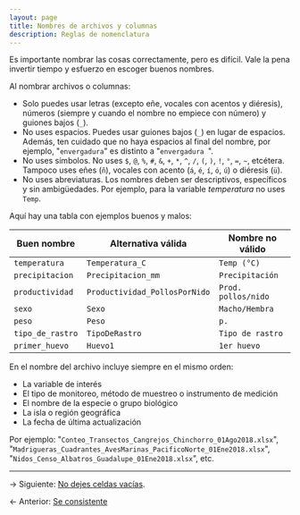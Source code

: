 ```yaml
---
layout: page
title: Nombres de archivos y columnas
description: Reglas de nomenclatura
---
```


Es importante nombrar las cosas correctamente, pero es difícil. Vale la pena invertir tiempo y esfuerzo en escoger buenos nombres.

Al nombrar archivos o columnas:

- Solo puedes usar letras (excepto eñe, vocales con acentos y diéresis), números (siempre y cuando el nombre no empiece con número) y guiones bajos (`_`).
- No uses espacios. Puedes usar guiones bajos (`_`) en lugar de espacios. Además, ten cuidado que no haya espacios al final del nombre, por ejemplo, "`envergadura`" es distinto a "`envergadura `".
- No uses símbolos. No uses `$`, `@`, `%`, `#`, `&`, `+`, `*`, `^`, `/`, `(`, `)`, `!`, `°`, `=`, `~`, etcétera. Tampoco uses eñes (`ñ`), vocales con acento (`á`, `é`, `í`, `ó`, `ú`) o diéresis (`ü`).
- No uses abreviaturas. Los nombres deben ser descriptivos, específicos y sin ambigüedades. Por ejemplo, para la variable *temperatura* no uses `Temp`.

Aquí hay una tabla con ejemplos buenos y malos:

**Buen nombre**  | **Alternativa válida**        | **Nombre no válido**
-----------------|-------------------------------|---------------------
`temperatura`    | `Temperatura_C`               | `Temp (°C)`
`precipitacion`  | `Precipitacion_mm`            | `Precipitación`
`productividad`  | `Productividad_PollosPorNido` | `Prod. pollos/nido`
`sexo`           | `Sexo`                        | `Macho/Hembra`
`peso`           | `Peso`                        | `p.`
`tipo_de_rastro` | `TipoDeRastro`                | `Tipo de rastro`
`primer_huevo`   | `Huevo1`                      | `1er huevo`

En el nombre del archivo incluye siempre en el mismo orden:

- La variable de interés
- El tipo de monitoreo, método de muestreo o instrumento de medición
- El nombre de la especie o grupo biológico
- La isla o región geográfica
- La fecha de última actualización

Por ejemplo: "`Conteo_Transectos_Cangrejos_Chinchorro_01Ago2018.xlsx`", "`Madrigueras_Cuadrantes_AvesMarinas_PacificoNorte_01Ene2018.xlsx`", "`Nidos_Censo_Albatros_Guadalupe_01Ene2018.xlsx`", etc.

---

&rarr; Siguiente: [No dejes celdas vacías](celdas_vacias.html).

&larr; Anterior: [Se consistente](consistencia.html)
